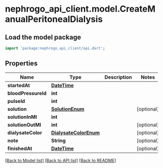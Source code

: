 # nephrogo_api_client.model.CreateManualPeritonealDialysis

## Load the model package
```dart
import 'package:nephrogo_api_client/api.dart';
```

## Properties
Name | Type | Description | Notes
------------ | ------------- | ------------- | -------------
**startedAt** | [**DateTime**](DateTime.md) |  | 
**bloodPressureId** | **int** |  | 
**pulseId** | **int** |  | 
**solution** | [**SolutionEnum**](SolutionEnum.md) |  | [optional] 
**solutionInMl** | **int** |  | 
**solutionOutMl** | **int** |  | [optional] 
**dialysateColor** | [**DialysateColorEnum**](DialysateColorEnum.md) |  | [optional] 
**note** | **String** |  | [optional] 
**finishedAt** | [**DateTime**](DateTime.md) |  | [optional] 

[[Back to Model list]](../README.md#documentation-for-models) [[Back to API list]](../README.md#documentation-for-api-endpoints) [[Back to README]](../README.md)


